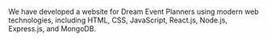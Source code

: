 We have developed a website for Dream Event Planners using modern web technologies, including HTML, CSS, JavaScript, React.js, Node.js, Express.js, and MongoDB.

